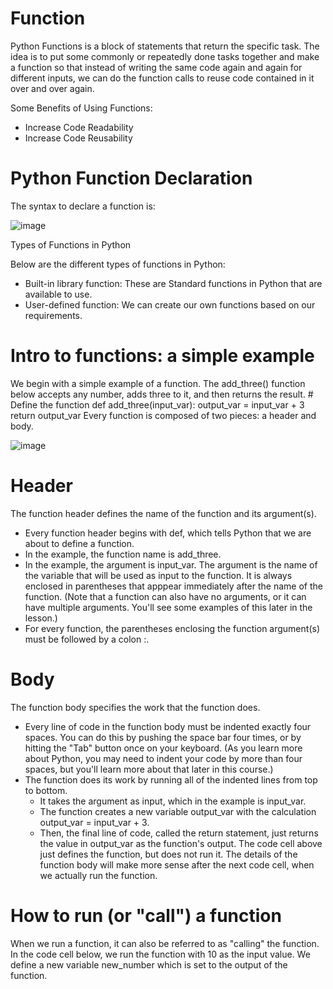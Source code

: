 # Function
Python Functions is a block of statements that return the specific task. The idea is to put some commonly or repeatedly done tasks together and make a function so that instead of writing the same code again and 
again for different inputs, we can do the function calls to reuse code contained in it over and over again.

Some Benefits of Using Functions:

* Increase Code Readability 
* Increase Code Reusability

# Python Function Declaration
The syntax to declare a function is:

![image](https://github.com/user-attachments/assets/9d999030-415c-450d-ad1b-7662397b8df9)

Types of Functions in Python

Below are the different types of functions in Python:

* Built-in library function: These are Standard functions in Python that are available to use.
* User-defined function: We can create our own functions based on our requirements.

# Intro to functions: a simple example
We begin with a simple example of a function. The add_three() function below accepts any number, adds three to it, and then returns the result.
      # Define the function
      def add_three(input_var):
        output_var = input_var + 3
        return output_var
Every function is composed of two pieces: a header and body.

![image](https://github.com/user-attachments/assets/2a440f98-0007-4ff9-8037-f78c5a7a6a86)

# Header
The function header defines the name of the function and its argument(s).

* Every function header begins with def, which tells Python that we are about to define a function.
* In the example, the function name is add_three.
* In the example, the argument is input_var. The argument is the name of the variable that will be used as input to the function. It is always enclosed in parentheses that apppear immediately after the name of the function. (Note that a function can also have no arguments, or it can have multiple arguments. You'll see some examples of this later in the lesson.)
* For every function, the parentheses enclosing the function argument(s) must be followed by a colon :.
# Body
The function body specifies the work that the function does.

* Every line of code in the function body must be indented exactly four spaces. You can do this by pushing the space bar four times, or by hitting the "Tab" button once on your keyboard. (As you learn more about Python, you may need to indent your code by more than four spaces, but you'll learn more about that later in this course.)
* The function does its work by running all of the indented lines from top to bottom.
    * It takes the argument as input, which in the example is input_var.
    * The function creates a new variable output_var with the calculation output_var = input_var + 3.
    * Then, the final line of code, called the return statement, just returns the value in output_var as the function's output.
The code cell above just defines the function, but does not run it. The details of the function body will make more sense after the next code cell, when we actually run the function.
# How to run (or "call") a function
When we run a function, it can also be referred to as "calling" the function.
In the code cell below, we run the function with 10 as the input value. We define a new variable new_number which is set to the output of the function.

